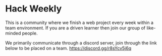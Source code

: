 # Hack Weekly

This is a community where we finish a web project every week within a team environment. If you are a driven learner then join our group of like-minded people.

We primarily communicate through a discord server, join through the link below to be placed on a team.
https://discord.gg/r8sYcv5j6q
